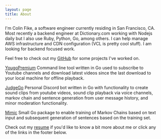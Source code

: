 ```yaml
---
layout: page
title: About
---
```


I'm Colin Fike, a software engineer currently residing in San Francisco, CA. Most recently a backend engineer at Dictionary.com working with Nodejs daily but I also use Ruby, Python, Go, among others. I can help manage AWS infrastructure and CDN configuration (VCL is pretty cool stuff). I am looking for backend focused work.

Feel free to check out my [GitHub](https://github.com/colinfike)
for some projects I've worked on. 

[YougoPremium](https://github.com/colinfike/yougo-premium) Command line tool written in Go used to subscribe to Youtube channels and download latest videos since the last download to your local machine for offline playback.

[JudgeGo](https://github.com/colinfike/judgego) Personal Discord bot written in Go with functionality to create sound clips from youtube videos, sound clip playback via voice channels, markov chain and sentence generation from user message history, and minor moderation functionality.

[Mimic](https://github.com/colinfike/mimic) Small Go package to enable training of Markov Chains based on text input and subsequent generation of sentences based on the training set.

Check out my [resume](/ColinFikeResume.pdf) if you'd like to know a bit more about me or
click any of the links in the footer below.
